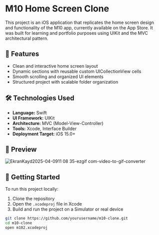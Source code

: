 
# M10 Home Screen Clone

This project is an iOS application that replicates the home screen design and functionality of the M10 app, currently available on the App Store. It was built for learning and portfolio purposes using UIKit and the MVC architectural pattern.

## 📱 Features

- Clean and interactive home screen layout
- Dynamic sections with reusable custom UICollectionView cells
- Smooth scrolling and organized UI elements
- Structured project with scalable folder organization

## 🛠️ Technologies Used

- **Language:** Swift
- **UI Framework:** UIKit
- **Architecture:** MVC (Model-View-Controller)
- **Tools:** Xcode, Interface Builder
- **Deployment Target:** iOS 15.0+

## 🎥 Preview

![EkranKayd2025-04-0911 08 35-ezgif com-video-to-gif-converter](https://github.com/user-attachments/assets/cc6f59bd-3557-462a-a891-71f41e140282)




## 🚀 Getting Started

To run this project locally:

1. Clone the repository
2. Open the `.xcodeproj` file in Xcode
3. Build and run the project on a Simulator or real device

```bash
git clone https://github.com/yourusername/m10-clone.git
cd m10-clone
open m102.xcodeproj
